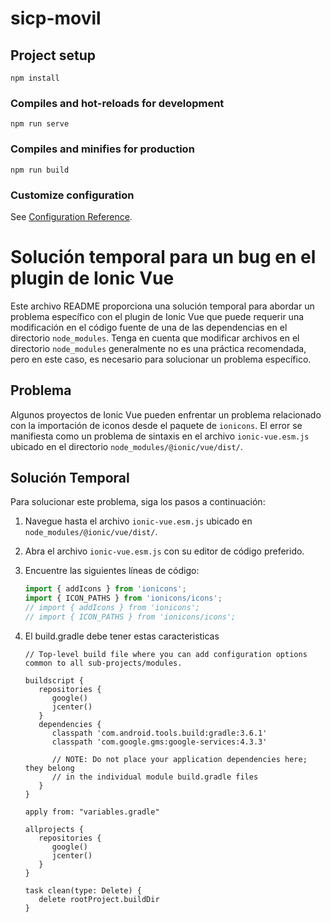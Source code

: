 # sicp-movil

## Project setup
```
npm install
```

### Compiles and hot-reloads for development
```
npm run serve
```

### Compiles and minifies for production
```
npm run build
```

### Customize configuration
See [Configuration Reference](https://cli.vuejs.org/config/).


# Solución temporal para un bug en el plugin de Ionic Vue

Este archivo README proporciona una solución temporal para abordar un problema específico con el plugin de Ionic Vue que puede requerir una modificación en el código fuente de una de las dependencias en el directorio `node_modules`. Tenga en cuenta que modificar archivos en el directorio `node_modules` generalmente no es una práctica recomendada, pero en este caso, es necesario para solucionar un problema específico.

## Problema

Algunos proyectos de Ionic Vue pueden enfrentar un problema relacionado con la importación de iconos desde el paquete de `ionicons`. El error se manifiesta como un problema de sintaxis en el archivo `ionic-vue.esm.js` ubicado en el directorio `node_modules/@ionic/vue/dist/`.

## Solución Temporal

Para solucionar este problema, siga los pasos a continuación:

1. Navegue hasta el archivo `ionic-vue.esm.js` ubicado en `node_modules/@ionic/vue/dist/`.

2. Abra el archivo `ionic-vue.esm.js` con su editor de código preferido.

3. Encuentre las siguientes líneas de código:

   ```javascript
   import { addIcons } from 'ionicons';
   import { ICON_PATHS } from 'ionicons/icons';
   // import { addIcons } from 'ionicons';
   // import { ICON_PATHS } from 'ionicons/icons';
   ```

4. El build.gradle debe tener estas caracteristicas
   ```
   // Top-level build file where you can add configuration options common to all sub-projects/modules.

   buildscript {
      repositories {
         google()
         jcenter()
      }
      dependencies {
         classpath 'com.android.tools.build:gradle:3.6.1'
         classpath 'com.google.gms:google-services:4.3.3'

         // NOTE: Do not place your application dependencies here; they belong
         // in the individual module build.gradle files
      }
   }

   apply from: "variables.gradle"

   allprojects {
      repositories {
         google()
         jcenter()
      }
   }

   task clean(type: Delete) {
      delete rootProject.buildDir
   }

   ```